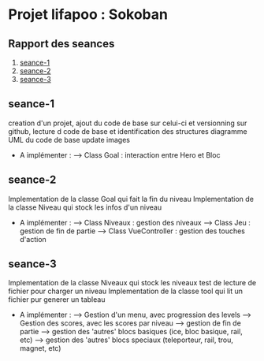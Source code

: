 # Projet lifapoo : Sokoban

## Rapport des seances
1. [seance-1](#seance-1)
2. [seance-2](#seance-2)
3. [seance-3](#seance-3)

## seance-1
creation d'un projet, ajout du code de base sur celui-ci et versionning sur github, lecture d code de base et identification des structures
diagramme UML du code de base
update images


- A implémenter : 
--> Class Goal : interaction entre Hero et Bloc

## seance-2
Implementation de la classe Goal qui fait la fin du niveau
Implementation de la classe Niveau qui stock les infos d'un niveau

- A implémenter :
--> Class Niveaux : gestion des niveaux
--> Class Jeu : gestion de fin de partie
--> Class VueController : gestion des touches d'action

## seance-3
Implementation de la classe Niveaux qui stock les niveaux
test de lecture de fichier pour charger un niveau
Implementation de la classe tool qui lit un fichier pur generer un tableau

- A implémenter :
--> Gestion d'un menu, avec progression des levels
--> Gestion des scores, avec les scores par niveau
--> gestion de fin de partie 
--> gestion des 'autres' blocs basiques (ice, bloc basique, rail, etc)
--> gestion des 'autres' blocs speciaux (teleporteur, rail, trou, magnet, etc)
